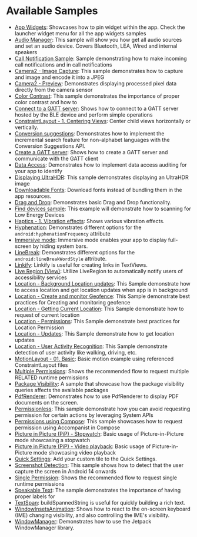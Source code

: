 # Available Samples

- [App Widgets](user-interface/appwidgets/src/main/java/com/example/platform/ui/appwidgets/AppWidgets.kt):
Showcases how to pin widget within the app. Check the launcher widget menu for all the app widgets samples
- [Audio Manager](connectivity/audio/src/main/java/com/example/platform/connectivity/audio/AudioSample.kt):
This sample will show you how get all audio sources and set an audio device. Covers Bluetooth, LEA, Wired and internal speakers
- [Call Notification Sample](connectivity/callnotification/src/main/java/com/example/platform/connectivity/callnotification/CallNotificationSample.kt):
Sample demonstrating how to make incoming call notifications and in call notifications
- [Camera2 - Image Capture](camera/camera2/src/main/java/com/example/platform/camera/imagecapture/Camera2ImageCapture.kt):
This sample demonstrates how to capture and image and encode it into a JPEG 
- [Camera2 - Preview](camera/camera2/src/main/java/com/example/platform/camera/preview/Camera2Preview.kt):
Demonstrates displaying processed pixel data directly from the camera sensor 
- [Color Contrast](accessibility/src/main/java/com/example/platform/accessibility/ColorContrast.kt):
This sample demonstrates the importance of proper color contrast and how to 
- [Connect to a GATT server](connectivity/bluetooth/ble/src/main/java/com/example/platform/connectivity/bluetooth/ble/ConnectGATTSample.kt):
Shows how to connect to a GATT server hosted by the BLE device and perform simple operations
- [ConstraintLayout - 1. Centering Views](user-interface/constraintlayout/src/main/java/com/example/platform/ui/constraintlayout/ConstraintLayout.kt):
Center child views horizontally or vertically.
- [Conversion suggestions](user-interface/text/src/main/java/com/example/platform/ui/text/ConversionSuggestions.kt):
Demonstrates how to implement the incremental search feature for non-alphabet languages with the Conversion Suggestions API.
- [Create a GATT server](connectivity/bluetooth/ble/src/main/java/com/example/platform/connectivity/bluetooth/ble/GATTServerSample.kt):
Shows how to create a GATT server and communicate with the GATT client
- [Data Access](privacy/transparency/src/main/java/com/example/platform/privacy/transparency/DataAccess.kt):
Demonstrates how to implement data access auditing for your app to identify 
- [Displaying UltraHDR](media/ultrahdr/src/main/java/com/example/platform/media/ultrahdr/display/DisplayingUltraHDRSimple.kt):
This sample demonstrates displaying an UltraHDR image
- [Downloadable Fonts](user-interface/text/src/main/java/com/example/platform/ui/text/DownloadableFonts.kt):
Download fonts instead of bundling them in the app resources.
- [Drag and Drop](user-interface/draganddrop/src/main/java/com/example/platform/ui/draganddrop/DragAndDrop.kt):
Demonstrates basic Drag and Drop functionality.
- [Find devices sample](connectivity/bluetooth/ble/src/main/java/com/example/platform/connectivity/bluetooth/ble/FindBLEDevicesSample.kt):
This example will demonstrate how to scanning for Low Energy Devices
- [Haptics - 1. Vibration effects](user-interface/haptics/src/main/java/com/example/platform/ui/haptics/Haptics.kt):
Shows various vibration effects.
- [Hyphenation](user-interface/text/src/main/java/com/example/platform/ui/text/Hyphenation.kt):
Demonstrates different options for the `android:hyphenationFrequency` attribute
- [Immersive mode](user-interface/window-insets/src/main/java/com/example/platform/ui/insets/ImmersiveMode.kt):
Immersive mode enables your app to display full-screen by hiding system bars.
- [LineBreak](user-interface/text/src/main/java/com/example/platform/ui/text/LineBreak.kt):
Demonstrates different options for the `android:lineBreakWordStyle` attribute.
- [Linkify](user-interface/text/src/main/java/com/example/platform/ui/text/Linkify.kt):
Linkify is useful for creating links in TextViews.
- [Live Region (View)](accessibility/src/main/java/com/example/platform/accessibility/LiveRegionView.kt):
Utilize LiveRegion to automatically notify users of accessibility services
- [Location - Background Location updates](location/src/main/java/com/example/platform/location/bglocationaccess/BgLocationAccessScreen.kt):
This Sample demonstrate how to access location and get location updates when app is in background
- [Location - Create and monitor Geofence](location/src/main/java/com/example/platform/location/geofencing/GeofencingScreen.kt):
This Sample demonstrate best practices for Creating and monitoring geofence
- [Location - Getting Current Location](location/src/main/java/com/example/platform/location/currentLocation/CurrentLocationScreen.kt):
This Sample demonstrate how to request of current location
- [Location - Permissions](location/src/main/java/com/example/platform/location/permission/LocationPermissionsScreen.kt):
This Sample demonstrate best practices for Location Permission
- [Location - Updates](location/src/main/java/com/example/platform/location/locationupdates/LocationUpdatesScreen.kt):
This Sample demonstrate how to get location updates
- [Location - User Activity Recognition](location/src/main/java/com/example/platform/location/useractivityrecog/UserActivityRecognitionScreen.kt):
This Sample demonstrate detection of user activity like walking, driving, etc.
- [MotionLayout - 01. Basic](user-interface/constraintlayout/src/main/java/com/example/platform/ui/constraintlayout/MotionLayout.kt):
Basic motion example using referenced ConstraintLayout files
- [Multiple Permissions](privacy/permissions/src/main/java/com/example/platform/privacy/permissions/MultiplePermissions.kt):
Shows the recommended flow to request multiple RELATED runtime permissions
- [Package Visibility](privacy/data/src/main/java/com/example/platform/privacy/data/PackageVisibility.kt):
A sample that showcase how the package visibility queries affects the available packages
- [PdfRenderer](graphics/src/main/java/com/example/platform/graphics/PdfRenderer.kt):
Demonstrates how to use PdfRenderer to display PDF documents on the screen.
- [Permissionless](privacy/permissions/src/main/java/com/example/platform/privacy/permissions/Permissionless.kt):
This sample demonstrate how you can avoid requesting permission for certain actions by leveraging System APIs
- [Permissions using Compose](privacy/permissions/src/main/java/com/example/platform/privacy/permissions/ComposePermissions.kt):
This sample showcases how to request permission using Accompanist in Compose
- [Picture in Picture (PiP) - Stopwatch](user-interface/picture-in-picture/src/main/java/com/example/android/pip/PiPSampleActivity.kt):
Basic usage of Picture-in-Picture mode showcasing a stopwatch
- [Picture in Picture (PiP) - Video playback](user-interface/picture-in-picture/src/main/java/com/example/android/pip/PiPMovieActivity.kt):
Basic usage of Picture-in-Picture mode showcasing video playback
- [Quick Settings](user-interface/quicksettings/src/main/java/com/example/platform/ui/quicksettings/QuickSettings.kt):
Add your custom tile to the Quick Settings.
- [Screenshot Detection](privacy/transparency/src/main/java/com/example/platform/privacy/transparency/ScreenshotDetection.kt):
This sample shows how to detect that the user capture the screen in Android 14 onwards
- [Single Permission](privacy/permissions/src/main/java/com/example/platform/privacy/permissions/SinglePermission.kt):
Shows the recommended flow to request single runtime permissions
- [Speakable Text](accessibility/src/main/java/com/example/platform/accessibility/SpeakableText.kt):
The sample demonstrates the importance of having proper labels for
- [TextSpan](user-interface/text/src/main/java/com/example/platform/ui/text/TextSpan.kt):
buildSpannedString is useful for quickly building a rich text.
- [WindowInsetsAnimation](user-interface/window-insets/src/main/java/com/example/platform/ui/insets/WindowInsetsAnimation.kt):
Shows how to react to the on-screen keyboard (IME) changing visibility, and also controlling the IME's visibility.
- [WindowManager](user-interface/windowmanager/src/main/java/com/example/platform/ui/windowmanager/demos/WindowDemosActivity.kt):
Demonstrates how to use the Jetpack WindowManager library.
